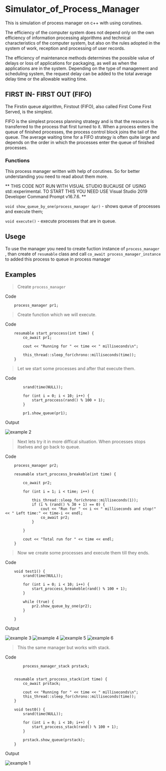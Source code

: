 # Simulator_of_Process_Manager
This is simulation of process manager on c++ with using corutines.

The efficiency of the computer system does not depend only on the own efficiency of information processing algorithms and technical characteristics of the computer system, but also on the rules adopted in the system of work, reception and processing of user records.

The efficiency of maintenance methods determines the possible value of delays or loss of applications for packaging, as well as when the applications are in the system. Depending on the type of management and scheduling system, the request delay can be added to the total average delay time or the allowable waiting time.


## FIRST  IN- FIRST OUT (FIFO)

The Firstin queue algorithm, Firstout (FIFO), also called First Come First Served, is the simplest.

FIFO is the simplest process planning strategy and is that the resource is transferred to the process that first turned to it. When a process enters the queue of finished processes, the process control block joins the tail of the queue. The average waiting time for a FIFO strategy is often quite large and depends on the order in which the processes enter the queue of finished processes.

### Functions

This process manager written with help of corutines. So for better understanding you need to read about them more.

** THIS CODE NOT RUN WITH VISUAL STUDIO BUCAUSE OF USING std::experimental. TO START THIS YOU NEED USE Visual Studio 2019 Developer Command Prompt v16.7.6. **

`void show_queue_by_one(process_manager &pr)` - shows queue of processes and execute them;

`void execute()` - execute processes that are in queue.
	

## Usege

To use the manager you need to create fuction instance of `process_manager` , than create of `resumable` class and call `co_await process_manager_instance` to added this process to queue in process manager


## Examples

> Create `process_manager`

Code

```
	process_manager pr1;
```


> Create function which we will execute.

Code

```
	resumable start_proccess(int time) {
		co_await pr1;

		cout << "Running for " << time << " milliseconds\n";
		
		this_thread::sleep_for(chrono::milliseconds(time));
	}
```

> Let we start some processes and after that execute them.

Code

```
		srand(time(NULL));

		for (int i = 0; i < 10; i++) {
			start_proccess(rand() % 100 + 1);
		}
		
		pr1.show_queue(pr1);
```

Output

![example 2](/images/example2.png)

> Next lets try it in more diffical situation. When processes stops itselves and go back to queue.

Code

```
	process_manager pr2;
	
	resumable start_proccess_breakeble(int time) {

		co_await pr2;

		for (int i = 1; i < time; i++) {
	
			this_thread::sleep_for(chrono::milliseconds(1));
			if (i % (rand() % 30 + 1) == 0) {
				cout << "Run for " << i << " milliseconds and stop!"  << " Left time:" << time-i << endl;
				co_await pr2;
			}

		}

		cout << "Total run for " << time << endl;
	}
```

> Now we create some processes and execute them till they ends.

Code

```
	void test1() {
		srand(time(NULL));

		for (int i = 0; i < 10; i++) {
			start_proccess_breakeble(rand() % 100 + 1);
		}

		while (true) {
			pr2.show_queue_by_one(pr2);
		}

	}
```
Output

![example 3](/images/example3.png)
![example 4](/images/example4.png)
![example 5](/images/example5.png)
![example 6](/images/example6.png)

> This the same manager but works with stack.

Code

```
		process_manager_stack prstack;


	resumable start_proccess_stack(int time) {
		co_await prstack;

		cout << "Running for " << time << " milliseconds\n";
		this_thread::sleep_for(chrono::milliseconds(time));
	}
	
	void test0() {
		srand(time(NULL));

		for (int i = 0; i < 10; i++) {
			start_proccess_stack(rand() % 100 + 1);
		}

		prstack.show_queue(prstack);
	}
```

Output

![example 1](/images/example1.png)